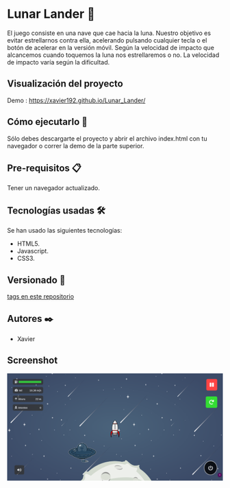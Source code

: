 # Lunar Lander 🚀

El juego consiste en una nave que cae hacia la luna. Nuestro objetivo es evitar estrellarnos contra ella, acelerando pulsando cualquier tecla o el botón de acelerar en la versión móvil. Según la velocidad de impacto que alcancemos cuando toquemos la luna nos estrellaremos o no. La velocidad de impacto varía según la dificultad.

## Visualización del proyecto

Demo : https://xavier192.github.io/Lunar_Lander/

## Cómo ejecutarlo 🔧

Sólo debes descargarte el proyecto y abrir el archivo index.html con tu navegador o correr la demo de la parte superior.

## Pre-requisitos 📋

Tener un navegador actualizado.

## Tecnologías usadas 🛠️

Se han usado las siguientes tecnologías:

* HTML5.
* Javascript.
* CSS3.

## Versionado 📌

[tags en este repositorio](https://github.com/Xavier192/Lunar_Lander/tags)

## Autores ✒️

* Xavier

## Screenshot

![](./screenshot.jpg)
